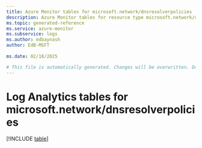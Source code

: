 ```yaml
---
title: Azure Monitor tables for microsoft.network/dnsresolverpolicies
description: Azure Monitor tables for resource type microsoft.network/dnsresolverpolicies
ms.topic: generated-reference
ms.service: azure-monitor
ms.subservice: logs
ms.author: edbaynash
author: EdB-MSFT
   
ms.date: 02/18/2025

# This file is automatically generated. Changes will be overwritten. Do not change this file directly.
---
```


# Log Analytics tables for microsoft.network/dnsresolverpolicies  

[!INCLUDE [table](~/reusable-content/ce-skilling/azure/includes/azure-monitor/reference/tables/microsoft-network_dnsresolverpolicies-include.md)]

